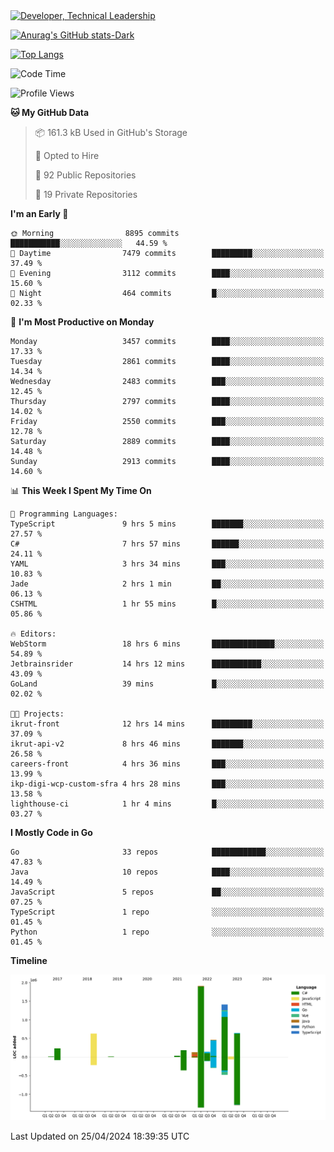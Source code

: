 <div>
  <a href="https://www.linkedin.com/in/arielpineiro/" target="_blank" rel="nofollow noopener noreferrer">
    <img src="https://img.shields.io/badge/-LinkedIn-%230077B5?style=for-the-badge&logo=linkedin&logoColor=white" alt="Developer, Technical Leadership" title="Ariel Piñeiro">
  </a>
</div>

[![Anurag's GitHub stats-Dark](https://github-readme-stats.vercel.app/api?username=arielsrv&show_icons=true&theme=dark#gh-dark-mode-only)](https://github.com/anuraghazra/github-readme-stats#gh-dark-mode-only)

[![Top Langs](https://github-readme-stats.vercel.app/api/top-langs/?username=arielsrv&layout=compact&langs_count=10&theme=dark#gh-dark-mode-only)](https://github.com/anuraghazra/github-readme-stats&theme=dark#gh-dark-mode-only)

<!--START_SECTION:waka-->
![Code Time](http://img.shields.io/badge/Code%20Time-843%20hrs%2025%20mins-blue)

![Profile Views](http://img.shields.io/badge/Profile%20Views-1-blue)

**🐱 My GitHub Data** 

> 📦 161.3 kB Used in GitHub's Storage 
 > 
> 💼 Opted to Hire
 > 
> 📜 92 Public Repositories 
 > 
> 🔑 19 Private Repositories 
 > 
**I'm an Early 🐤** 

```text
🌞 Morning                8895 commits        ███████████░░░░░░░░░░░░░░   44.59 % 
🌆 Daytime                7479 commits        █████████░░░░░░░░░░░░░░░░   37.49 % 
🌃 Evening                3112 commits        ████░░░░░░░░░░░░░░░░░░░░░   15.60 % 
🌙 Night                  464 commits         █░░░░░░░░░░░░░░░░░░░░░░░░   02.33 % 
```
📅 **I'm Most Productive on Monday** 

```text
Monday                   3457 commits        ████░░░░░░░░░░░░░░░░░░░░░   17.33 % 
Tuesday                  2861 commits        ████░░░░░░░░░░░░░░░░░░░░░   14.34 % 
Wednesday                2483 commits        ███░░░░░░░░░░░░░░░░░░░░░░   12.45 % 
Thursday                 2797 commits        ████░░░░░░░░░░░░░░░░░░░░░   14.02 % 
Friday                   2550 commits        ███░░░░░░░░░░░░░░░░░░░░░░   12.78 % 
Saturday                 2889 commits        ████░░░░░░░░░░░░░░░░░░░░░   14.48 % 
Sunday                   2913 commits        ████░░░░░░░░░░░░░░░░░░░░░   14.60 % 
```


📊 **This Week I Spent My Time On** 

```text
💬 Programming Languages: 
TypeScript               9 hrs 5 mins        ███████░░░░░░░░░░░░░░░░░░   27.57 % 
C#                       7 hrs 57 mins       ██████░░░░░░░░░░░░░░░░░░░   24.11 % 
YAML                     3 hrs 34 mins       ███░░░░░░░░░░░░░░░░░░░░░░   10.83 % 
Jade                     2 hrs 1 min         ██░░░░░░░░░░░░░░░░░░░░░░░   06.13 % 
CSHTML                   1 hr 55 mins        █░░░░░░░░░░░░░░░░░░░░░░░░   05.86 % 

🔥 Editors: 
WebStorm                 18 hrs 6 mins       ██████████████░░░░░░░░░░░   54.89 % 
Jetbrainsrider           14 hrs 12 mins      ███████████░░░░░░░░░░░░░░   43.09 % 
GoLand                   39 mins             █░░░░░░░░░░░░░░░░░░░░░░░░   02.02 % 

🐱‍💻 Projects: 
ikrut-front              12 hrs 14 mins      █████████░░░░░░░░░░░░░░░░   37.09 % 
ikrut-api-v2             8 hrs 46 mins       ███████░░░░░░░░░░░░░░░░░░   26.58 % 
careers-front            4 hrs 36 mins       ███░░░░░░░░░░░░░░░░░░░░░░   13.99 % 
ikp-digi-wcp-custom-sfra 4 hrs 28 mins       ███░░░░░░░░░░░░░░░░░░░░░░   13.58 % 
lighthouse-ci            1 hr 4 mins         █░░░░░░░░░░░░░░░░░░░░░░░░   03.27 % 
```

**I Mostly Code in Go** 

```text
Go                       33 repos            ████████████░░░░░░░░░░░░░   47.83 % 
Java                     10 repos            ████░░░░░░░░░░░░░░░░░░░░░   14.49 % 
JavaScript               5 repos             ██░░░░░░░░░░░░░░░░░░░░░░░   07.25 % 
TypeScript               1 repo              ░░░░░░░░░░░░░░░░░░░░░░░░░   01.45 % 
Python                   1 repo              ░░░░░░░░░░░░░░░░░░░░░░░░░   01.45 % 
```



**Timeline**

![Lines of Code chart](https://raw.githubusercontent.com/arielsrv/arielsrv/main/assets/bar_graph.png)


 Last Updated on 25/04/2024 18:39:35 UTC
<!--END_SECTION:waka-->
